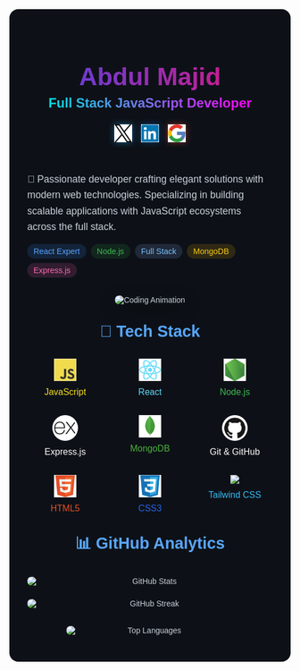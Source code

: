 <div align="center" style="font-family: Arial, sans-serif; color: #c9d1d9; background-color: #0d1117; padding: 2rem; border-radius: 1rem;">

  <!-- Modern Header with Gradient -->
  <h1 style="font-size: 2.8rem; background: linear-gradient(90deg, #4F46E5, #E1147E); -webkit-background-clip: text; -webkit-text-fill-color: transparent; margin-bottom: 0;">
    Abdul Majid
  </h1>

  <!-- Animated Role Text -->
  <h3 style="font-size: 1.5rem; margin-top: 0.5rem;">
    <span style="background: linear-gradient(90deg, #00DBDE, #FC00FF); -webkit-background-clip: text; -webkit-text-fill-color: transparent;">
      Full Stack JavaScript Developer
    </span>
  </h3>

  <!-- Social Icons -->
  <div style="display: flex; justify-content: center; gap: 1rem; margin: 1.5rem 0;">
    <a href="https://twitter.com/majidalitangri" target="_blank" style="transition: transform 0.3s;">
      <img src="https://raw.githubusercontent.com/devicons/devicon/master/icons/twitter/twitter-original.svg" width="32" alt="Twitter" style="filter: drop-shadow(0 0 6px rgba(29, 161, 242, 0.5));">
    </a>
    <a href="https://www.linkedin.com/in/abdul-majid-tangri-882522351/" target="_blank" style="transition: transform 0.3s;">
      <img src="https://raw.githubusercontent.com/devicons/devicon/master/icons/linkedin/linkedin-original.svg" width="32" alt="LinkedIn" style="filter: drop-shadow(0 0 6px rgba(10, 102, 194, 0.5));">
    </a>
    <a href="mailto:majidalitangri7@gmail.com" target="_blank" style="transition: transform 0.3s;">
      <img src="https://raw.githubusercontent.com/devicons/devicon/master/icons/google/google-original.svg" width="32" alt="Gmail" style="filter: drop-shadow(0 0 6px rgba(234, 67, 53, 0.5));">
    </a>
  </div>

  <!-- Split Layout -->
  <div style="display: flex; flex-wrap: wrap; align-items: center; justify-content: space-between; max-width: 900px; margin: 2rem auto; gap: 2rem;">
    <div style="flex: 1; min-width: 250px; text-align: left;">
      <p style="font-size: 1.1rem; color: #c9d1d9; line-height: 1.6;">
        🚀 Passionate developer crafting elegant solutions with modern web technologies. 
        Specializing in building scalable applications with JavaScript ecosystems across the full stack.
      </p>
      <div style="display: flex; flex-wrap: wrap; gap: 0.5rem; margin-top: 1rem;">
        <span style="background: rgba(56, 139, 253, 0.15); color: #58a6ff; padding: 0.3rem 0.7rem; border-radius: 2rem; font-size: 0.9rem;">React Expert</span>
        <span style="background: rgba(46, 160, 67, 0.15); color: #3fb950; padding: 0.3rem 0.7rem; border-radius: 2rem; font-size: 0.9rem;">Node.js</span>
        <span style="background: rgba(138, 180, 248, 0.15); color: #79c0ff; padding: 0.3rem 0.7rem; border-radius: 2rem; font-size: 0.9rem;">Full Stack</span>
        <span style="background: rgba(240, 180, 0, 0.15); color: #facc15; padding: 0.3rem 0.7rem; border-radius: 2rem; font-size: 0.9rem;">MongoDB</span>
        <span style="background: rgba(255, 105, 180, 0.15); color: #ff69b4; padding: 0.3rem 0.7rem; border-radius: 2rem; font-size: 0.9rem;">Express.js</span>
      </div>
    </div>
    <div style="flex: 1; min-width: 250px; text-align: center;">
      <img src="https://media.giphy.com/media/L1R1tvI9svkIWwpVYr/giphy.gif" width="100%" style="max-width: 400px; border-radius: 1rem; box-shadow: 0 10px 30px rgba(0, 0, 0, 0.3);" alt="Coding Animation">
    </div>
  </div>
<!-- Tech Stack Section -->
<h2 style="font-size: 1.8rem; margin-top: 2rem; color: #58a6ff; text-align:center;">🚀 Tech Stack</h2>

<!-- Grid Layout -->
<div style="display: flex; flex-wrap: wrap; justify-content: center; gap: 2rem; margin: 2rem 0;">

  <!-- JavaScript -->
  <div style="text-align: center; min-width: 120px;">
    <img src="https://raw.githubusercontent.com/devicons/devicon/master/icons/javascript/javascript-original.svg" width="40">
    <div style="font-size: 1rem; color: #f7df1e; margin-top: 0.5rem;">JavaScript</div>
  </div>

  <!-- React -->
  <div style="text-align: center; min-width: 120px;">
    <img src="https://raw.githubusercontent.com/devicons/devicon/master/icons/react/react-original.svg" width="40">
    <div style="font-size: 1rem; color: #61dafb; margin-top: 0.5rem;">React</div>
  </div>

  <!-- Node.js -->
  <div style="text-align: center; min-width: 120px;">
    <img src="https://raw.githubusercontent.com/devicons/devicon/master/icons/nodejs/nodejs-original.svg" width="40">
    <div style="font-size: 1rem; color: #3fb950; margin-top: 0.5rem;">Node.js</div>
  </div>

  <!-- Express -->
  <div style="text-align: center; min-width: 120px;">
    <img src="https://raw.githubusercontent.com/devicons/devicon/master/icons/express/express-original.svg" width="40" style="background:#fff; border-radius:50%; padding:3px;">
    <div style="font-size: 1rem; color: #fff; margin-top: 0.5rem;">Express.js</div>
  </div>

  <!-- MongoDB -->
  <div style="text-align: center; min-width: 120px;">
    <img src="https://raw.githubusercontent.com/devicons/devicon/master/icons/mongodb/mongodb-original.svg" width="40">
    <div style="font-size: 1rem; color: #4DB33D; margin-top: 0.5rem;">MongoDB</div>
  </div>

  <!-- Git & GitHub -->
  <div style="text-align: center; min-width: 120px;">
    <img src="https://raw.githubusercontent.com/devicons/devicon/master/icons/github/github-original.svg" width="40" style="background:#fff; border-radius:50%; padding:3px;">
    <div style="font-size: 1rem; color: #fff; margin-top: 0.5rem;">Git & GitHub</div>
  </div>

  <!-- HTML5 -->
  <div style="text-align: center; min-width: 120px;">
    <img src="https://raw.githubusercontent.com/devicons/devicon/master/icons/html5/html5-original.svg" width="40">
    <div style="font-size: 1rem; color: #E34F26; margin-top: 0.5rem;">HTML5</div>
  </div>

  <!-- CSS3 -->
  <div style="text-align: center; min-width: 120px;">
    <img src="https://raw.githubusercontent.com/devicons/devicon/master/icons/css3/css3-original.svg" width="40">
    <div style="font-size: 1rem; color: #2965f1; margin-top: 0.5rem;">CSS3</div>
  </div>

  <!-- Tailwind CSS -->
  <div style="text-align: center; min-width: 120px;">
    <img src="https://www.vectorlogo.zone/logos/tailwindcss/tailwindcss-icon.svg" width="40">
    <div style="font-size: 1rem; color: #38bdf8; margin-top: 0.5rem;">Tailwind CSS</div>
  </div>

</div>

  <!-- GitHub Analytics -->
  <h2 style="font-size: 1.8rem; margin-top: 2rem; color: #58a6ff;">📊 GitHub Analytics</h2>
  <div style="display: grid; grid-template-columns: repeat(auto-fit, minmax(300px, 1fr)); gap: 1.5rem; margin: 2rem 0;">
    <img src="https://github-readme-stats.vercel.app/api?username=AbdulMajidtangri&show_icons=true&theme=radical&hide_border=true&bg_color=0d1117&title_color=58a6ff&icon_color=1f6feb&text_color=c9d1d9" alt="GitHub Stats" style="border-radius: 0.5rem;">
    <img src="https://github-readme-streak-stats.herokuapp.com/?user=AbdulMajidtangri&theme=radical&hide_border=true&background=0d1117&stroke=1f6feb&ring=58a6ff&fire=ff9b64&currStreakNum=c9d1d9&sideNums=58a6ff&currStreakLabel=58a6ff&sideLabels=79c0ff&dates=8b949e" alt="GitHub Streak" style="border-radius: 0.5rem;">
  </div>

  <!-- Compact Languages Section -->
  <div style="margin: 1rem 0; text-align: center;">
    <img src="https://github-readme-stats.vercel.app/api/top-langs/?username=AbdulMajidtangri&layout=compact&theme=radical&hide_border=true&bg_color=0d1117&title_color=58a6ff&text_color=c9d1d9&size_weight=0.5&count_weight=0.5&exclude_repo=github-readme-stats" alt="Top Languages" style="border-radius: 0.5rem; width: 60%; min-width: 300px; max-width: 500px;">
  </div>

</div>
